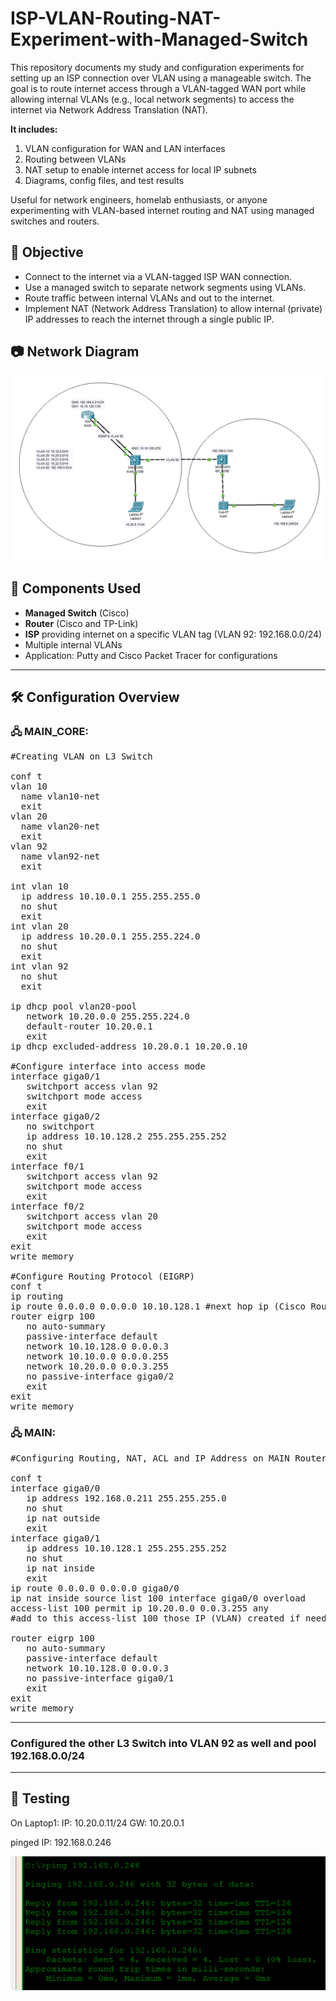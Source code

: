 # ISP-VLAN-Routing-NAT-Experiment-with-Managed-Switch
This repository documents my study and configuration experiments for setting up an ISP connection over VLAN using a manageable switch. The goal is to route internet access through a VLAN-tagged WAN port while allowing internal VLANs (e.g., local network segments) to access the internet via Network Address Translation (NAT).

**It includes:**
   1. VLAN configuration for WAN and LAN interfaces
   2. Routing between VLANs
   3. NAT setup to enable internet access for local IP subnets
   4. Diagrams, config files, and test results

Useful for network engineers, homelab enthusiasts, or anyone experimenting with VLAN-based internet routing and NAT using managed switches and routers.

## 🧠 Objective

- Connect to the internet via a VLAN-tagged ISP WAN connection.
- Use a managed switch to separate network segments using VLANs.
- Route traffic between internal VLANs and out to the internet.
- Implement NAT (Network Address Translation) to allow internal (private) IP addresses to reach the internet through a single public IP.

## 📷 Network Diagram

![Network Diagram](diagram/image.png)

## 🧰 Components Used

- **Managed Switch** (Cisco)
- **Router** (Cisco and TP-Link) 
- **ISP** providing internet on a specific VLAN tag (VLAN 92: 192.168.0.0/24)
- Multiple internal VLANs
- Application: Putty and Cisco Packet Tracer for configurations

---

## 🛠️ Configuration Overview

### 🖧 MAIN_CORE:
<pre>
#Creating VLAN on L3 Switch

conf t
vlan 10
  name vlan10-net
  exit
vlan 20
  name vlan20-net
  exit
vlan 92
  name vlan92-net
  exit

int vlan 10
  ip address 10.10.0.1 255.255.255.0
  no shut
  exit
int vlan 20
  ip address 10.20.0.1 255.255.224.0
  no shut
  exit
int vlan 92
  no shut
  exit

ip dhcp pool vlan20-pool
   network 10.20.0.0 255.255.224.0
   default-router 10.20.0.1
   exit
ip dhcp excluded-address 10.20.0.1 10.20.0.10

#Configure interface into access mode
interface giga0/1
   switchport access vlan 92
   switchport mode access
   exit
interface giga0/2
   no switchport
   ip address 10.10.128.2 255.255.255.252
   no shut
   exit
interface f0/1
   switchport access vlan 92
   switchport mode access
   exit
interface f0/2
   switchport access vlan 20
   switchport mode access
   exit
exit
write memory

#Configure Routing Protocol (EIGRP)
conf t
ip routing
ip route 0.0.0.0 0.0.0.0 10.10.128.1 #next hop ip (Cisco Router's IP address)
router eigrp 100
   no auto-summary
   passive-interface default
   network 10.10.128.0 0.0.0.3
   network 10.10.0.0 0.0.0.255
   network 10.20.0.0 0.0.3.255
   no passive-interface giga0/2
   exit
exit
write memory
</pre>

### 🖧 MAIN:
<pre>
#Configuring Routing, NAT, ACL and IP Address on MAIN Router

conf t
interface giga0/0
   ip address 192.168.0.211 255.255.255.0
   no shut
   ip nat outside
   exit
interface giga0/1
   ip address 10.10.128.1 255.255.255.252
   no shut
   ip nat inside
   exit
ip route 0.0.0.0 0.0.0.0 giga0/0
ip nat inside source list 100 interface giga0/0 overload
access-list 100 permit ip 10.20.0.0 0.0.3.255 any
#add to this access-list 100 those IP (VLAN) created if needed and also can deny

router eigrp 100
   no auto-summary
   passive-interface default
   network 10.10.128.0 0.0.0.3
   no passive-interface giga0/1
   exit
exit
write memory
</pre>
---
### Configured the other L3 Switch into VLAN 92 as well and pool 192.168.0.0/24
---
## 🧪 Testing
On Laptop1: IP: 10.20.0.11/24 GW: 10.20.0.1

pinged IP: 192.168.0.246

![ICMP Diagram](diagram/laptop1.png)
